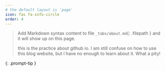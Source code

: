 ```yaml
---
# the default layout is 'page'
icon: fas fa-info-circle
order: 4
---
```


> Add Markdown syntax content to file `_tabs/about.md`{: .filepath } and it will show up on this page.
>
> this is the practice about github io. I am still confuse on how to use this blog website, but I have no enough to learn about it. What a pity!
> 
{: .prompt-tip }
